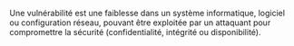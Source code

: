 Une vulnérabilité est une faiblesse dans un système informatique, logiciel ou configuration réseau, pouvant être exploitée par un attaquant pour compromettre la sécurité (confidentialité, intégrité ou disponibilité).